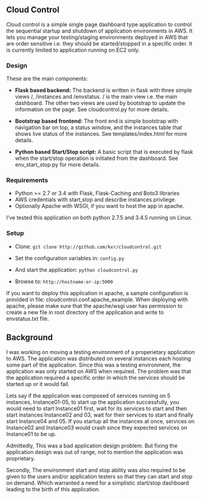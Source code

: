 ## Cloud Control

Cloud control is a simple single page dashboard type application to control the sequential startup and shutdown of application environments in AWS. It lets you manage your testing/staging environments deployed in AWS that are order sensitive i.e. they should be started/stopped in a specific order. It is currently limited to application running on EC2 only.

### Design

These are the main components:

* **Flask based backend:** The backend is written in flask with three simple views /, /instances and /envstatus. / is the main view i.e. the main dashboard. The other two views are used by bootstrap to update the information on the page. See cloudcontrol.py for more details.

* **Bootstrap based frontend:** The front end is simple bootstrap with navigation bar on top, a status window, and the instances table that shows live status of the instances. See templates/index.html for more details.

* **Python based Start/Stop script:** A basic script that is executed by flask when the start/stop operation is initiated from the dashboard. See env_start_stop.py for more details.

### Requirements

* Python >= 2.7 or 3.4 with Flask, Flask-Caching and Boto3 libraries
* AWS credentials with start,stop and describe instances privilege.
* Optionally Apache with WSGI, if you want to host the app in apache.

I've tested this application on both python 2.7.5 and 3.4.5 running on Linux. 

### Setup

* Clone: ```git clone http://github.com/kxr/cloudcontrol.git ```

* Set the configuration variables in:  ```config.py```

* And start the application: ```python cloudcontrol.py```

* Browse to: ```http://hostname-or-ip:5000```

If you want to deploy this application in apache, a sample configuration is provided in file: cloudcontrol.conf.apache_example. When deploying with apache, please make sure that the apache/wsgi user has permission to create a new file in root directory of the application and write to envstatus.txt file.

## Background

I was working on moving a testing environment of a properietary application to AWS. The application was distributed on several instances each hosting some part of the application. Since this was a testing environment, the application was only started on AWS when required. The problem was that the application required a specific order in which the services should be started up or it would fail.

Lets say if the application was composed of services running on 5 instances, Instance01-05, to start up the application successfully, you would need to start Instance01 first, wait for its services to start and then start instances Instance02 and 03, wait for their services to start and finally start Instance04 and 05. If you startup all the instances at once, services on Instance02 and Instance03 would crash since they expected services on Instance01 to be up.

Admittedly, This was a bad application design problem. But fixing the application design was out of range, not to mention the application was proprietary.

Secondly, The environment start and stop ability was also required to be given to the users and/or application testers so that they can start and stop on demand. Which warranted a need for a simplistic start/stop dashboard leading to the birth of this application.

